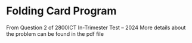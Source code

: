 # Folding Card Program
From Question 2 of 2800ICT In-Trimester Test – 2024
More details about the problem can be found in the pdf file
